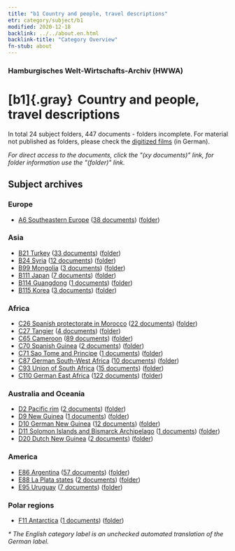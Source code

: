 ```yaml
---
title: "b1 Country and people, travel descriptions"
etr: category/subject/b1
modified: 2020-12-18
backlink: ../../about.en.html
backlink-title: "Category Overview"
fn-stub: about
---
```


### Hamburgisches Welt-Wirtschafts-Archiv (HWWA)
# [b1]{.gray}&#8201; Country and people, travel descriptions&#160; 





In total 24 subject folders, 447 documents - folders incomplete.
For material not published as folders, please check the [digitized films](/film/h1_sh) (in German).

_For direct access to the documents, click the "(xy documents)" link, for folder information use the "(folder)" link._

## Subject archives



### Europe

- [A6 Southeastern Europe](../../../geo/about.en.html#A6) (<a href="https://dfg-viewer.de/show/?tx_dlf[id]=https://pm20.zbw.eu/mets/sh/1409xx/140900/1441xx/144197/public.mets.en.xml" target="_blank">38 documents</a>) ([folder](http://purl.org/pressemappe20/folder/sh/140900,144197))

### Asia

- [B21 Turkey](../../../geo/about.en.html#B21) (<a href="https://dfg-viewer.de/show/?tx_dlf[id]=https://pm20.zbw.eu/mets/sh/1411xx/141111/1441xx/144197/public.mets.en.xml" target="_blank">33 documents</a>) ([folder](http://purl.org/pressemappe20/folder/sh/141111,144197))
- [B24 Syria](../../../geo/about.en.html#B24) (<a href="https://dfg-viewer.de/show/?tx_dlf[id]=https://pm20.zbw.eu/mets/sh/1411xx/141114/1441xx/144197/public.mets.en.xml" target="_blank">12 documents</a>) ([folder](http://purl.org/pressemappe20/folder/sh/141114,144197))
- [B99 Mongolia](../../../geo/about.en.html#B99) (<a href="https://dfg-viewer.de/show/?tx_dlf[id]=https://pm20.zbw.eu/mets/sh/1412xx/141261/1441xx/144197/public.mets.en.xml" target="_blank">3 documents</a>) ([folder](http://purl.org/pressemappe20/folder/sh/141261,144197))
- [B111 Japan](../../../geo/about.en.html#B111) (<a href="https://dfg-viewer.de/show/?tx_dlf[id]=https://pm20.zbw.eu/mets/sh/1412xx/141272/1441xx/144197/public.mets.en.xml" target="_blank">7 documents</a>) ([folder](http://purl.org/pressemappe20/folder/sh/141272,144197))
- [B114 Guangdong](../../../geo/about.en.html#B114) (<a href="https://dfg-viewer.de/show/?tx_dlf[id]=https://pm20.zbw.eu/mets/sh/1412xx/141275/1441xx/144197/public.mets.en.xml" target="_blank">1 documents</a>) ([folder](http://purl.org/pressemappe20/folder/sh/141275,144197))
- [B115 Korea](../../../geo/about.en.html#B115) (<a href="https://dfg-viewer.de/show/?tx_dlf[id]=https://pm20.zbw.eu/mets/sh/1412xx/141276/1441xx/144197/public.mets.en.xml" target="_blank">3 documents</a>) ([folder](http://purl.org/pressemappe20/folder/sh/141276,144197))

### Africa

- [C26 Spanish protectorate in Morocco](../../../geo/about.en.html#C26) (<a href="https://dfg-viewer.de/show/?tx_dlf[id]=https://pm20.zbw.eu/mets/sh/1413xx/141359/1441xx/144197/public.mets.en.xml" target="_blank">22 documents</a>) ([folder](http://purl.org/pressemappe20/folder/sh/141359,144197))
- [C27 Tangier](../../../geo/about.en.html#C27) (<a href="https://dfg-viewer.de/show/?tx_dlf[id]=https://pm20.zbw.eu/mets/sh/1413xx/141360/1441xx/144197/public.mets.en.xml" target="_blank">4 documents</a>) ([folder](http://purl.org/pressemappe20/folder/sh/141360,144197))
- [C65 Cameroon](../../../geo/about.en.html#C65) (<a href="https://dfg-viewer.de/show/?tx_dlf[id]=https://pm20.zbw.eu/mets/sh/1414xx/141410/1441xx/144197/public.mets.en.xml" target="_blank">89 documents</a>) ([folder](http://purl.org/pressemappe20/folder/sh/141410,144197))
- [C70 Spanish Guinea](../../../geo/about.en.html#C70) (<a href="https://dfg-viewer.de/show/?tx_dlf[id]=https://pm20.zbw.eu/mets/sh/1414xx/141412/1441xx/144197/public.mets.en.xml" target="_blank">2 documents</a>) ([folder](http://purl.org/pressemappe20/folder/sh/141412,144197))
- [C71 Sao Tome and Principe](../../../geo/about.en.html#C71) (<a href="https://dfg-viewer.de/show/?tx_dlf[id]=https://pm20.zbw.eu/mets/sh/1414xx/141413/1441xx/144197/public.mets.en.xml" target="_blank">1 documents</a>) ([folder](http://purl.org/pressemappe20/folder/sh/141413,144197))
- [C87 German South-West Africa](../../../geo/about.en.html#C87) (<a href="https://dfg-viewer.de/show/?tx_dlf[id]=https://pm20.zbw.eu/mets/sh/1414xx/141450/1441xx/144197/public.mets.en.xml" target="_blank">10 documents</a>) ([folder](http://purl.org/pressemappe20/folder/sh/141450,144197))
- [C93 Union of South Africa](../../../geo/about.en.html#C93) (<a href="https://dfg-viewer.de/show/?tx_dlf[id]=https://pm20.zbw.eu/mets/sh/1414xx/141454/1441xx/144197/public.mets.en.xml" target="_blank">15 documents</a>) ([folder](http://purl.org/pressemappe20/folder/sh/141454,144197))
- [C110 German East Africa](../../../geo/about.en.html#C110) (<a href="https://dfg-viewer.de/show/?tx_dlf[id]=https://pm20.zbw.eu/mets/sh/1414xx/141471/1441xx/144197/public.mets.en.xml" target="_blank">122 documents</a>) ([folder](http://purl.org/pressemappe20/folder/sh/141471,144197))

### Australia and Oceania

- [D2 Pacific rim](../../../geo/about.en.html#D2) (<a href="https://dfg-viewer.de/show/?tx_dlf[id]=https://pm20.zbw.eu/mets/sh/1415xx/141593/1441xx/144197/public.mets.en.xml" target="_blank">2 documents</a>) ([folder](http://purl.org/pressemappe20/folder/sh/141593,144197))
- [D9 New Guinea](../../../geo/about.en.html#D9) (<a href="https://dfg-viewer.de/show/?tx_dlf[id]=https://pm20.zbw.eu/mets/sh/1416xx/141600/1441xx/144197/public.mets.en.xml" target="_blank">1 documents</a>) ([folder](http://purl.org/pressemappe20/folder/sh/141600,144197))
- [D10 German New Guinea](../../../geo/about.en.html#D10) (<a href="https://dfg-viewer.de/show/?tx_dlf[id]=https://pm20.zbw.eu/mets/sh/1416xx/141601/1441xx/144197/public.mets.en.xml" target="_blank">12 documents</a>) ([folder](http://purl.org/pressemappe20/folder/sh/141601,144197))
- [D11 Solomon Islands and Bismarck Archipelago](../../../geo/about.en.html#D11) (<a href="https://dfg-viewer.de/show/?tx_dlf[id]=https://pm20.zbw.eu/mets/sh/1416xx/141610/1441xx/144197/public.mets.en.xml" target="_blank">1 documents</a>) ([folder](http://purl.org/pressemappe20/folder/sh/141610,144197))
- [D20 Dutch New Guinea](../../../geo/about.en.html#D20) (<a href="https://dfg-viewer.de/show/?tx_dlf[id]=https://pm20.zbw.eu/mets/sh/1416xx/141619/1441xx/144197/public.mets.en.xml" target="_blank">2 documents</a>) ([folder](http://purl.org/pressemappe20/folder/sh/141619,144197))

### America

- [E86 Argentina](../../../geo/about.en.html#E86) (<a href="https://dfg-viewer.de/show/?tx_dlf[id]=https://pm20.zbw.eu/mets/sh/1416xx/141692/1441xx/144197/public.mets.en.xml" target="_blank">57 documents</a>) ([folder](http://purl.org/pressemappe20/folder/sh/141692,144197))
- [E88 La Plata states](../../../geo/about.en.html#E88) (<a href="https://dfg-viewer.de/show/?tx_dlf[id]=https://pm20.zbw.eu/mets/sh/1416xx/141693/1441xx/144197/public.mets.en.xml" target="_blank">2 documents</a>) ([folder](http://purl.org/pressemappe20/folder/sh/141693,144197))
- [E95 Uruguay](../../../geo/about.en.html#E95) (<a href="https://dfg-viewer.de/show/?tx_dlf[id]=https://pm20.zbw.eu/mets/sh/1416xx/141695/1441xx/144197/public.mets.en.xml" target="_blank">7 documents</a>) ([folder](http://purl.org/pressemappe20/folder/sh/141695,144197))

### Polar regions

- [F11 Antarctica](../../../geo/about.en.html#F11) (<a href="https://dfg-viewer.de/show/?tx_dlf[id]=https://pm20.zbw.eu/mets/sh/1417xx/141703/1441xx/144197/public.mets.en.xml" target="_blank">1 documents</a>) ([folder](http://purl.org/pressemappe20/folder/sh/141703,144197))


_* The English category label is an unchecked automated translation of the German label._

